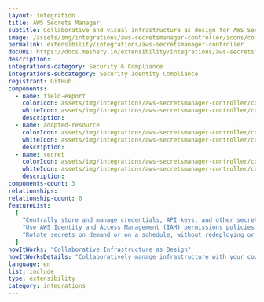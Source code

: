 ```yaml
---
layout: integration
title: AWS Secrets Manager
subtitle: Collaborative and visual infrastructure as design for AWS Secrets Manager
image: /assets/img/integrations/aws-secretsmanager-controller/icons/color/aws-secretsmanager-controller-color.svg
permalink: extensibility/integrations/aws-secretsmanager-controller
docURL: https://docs.meshery.io/extensibility/integrations/aws-secretsmanager-controller
description:
integrations-category: Security & Compliance
integrations-subcategory: Security Identity Compliance
registrant: GitHub
components:
  - name: field-export
    colorIcon: assets/img/integrations/aws-secretsmanager-controller/components/field-export/icons/color/field-export-color.svg
    whiteIcon: assets/img/integrations/aws-secretsmanager-controller/components/field-export/icons/white/field-export-white.svg
    description:
  - name: adopted-resource
    colorIcon: assets/img/integrations/aws-secretsmanager-controller/components/adopted-resource/icons/color/adopted-resource-color.svg
    whiteIcon: assets/img/integrations/aws-secretsmanager-controller/components/adopted-resource/icons/white/adopted-resource-white.svg
    description:
  - name: secret
    colorIcon: assets/img/integrations/aws-secretsmanager-controller/components/secret/icons/color/secret-color.svg
    whiteIcon: assets/img/integrations/aws-secretsmanager-controller/components/secret/icons/white/secret-white.svg
    description:
components-count: 3
relationships:
relationship-count: 0
featureList:
  [
    "Centrally store and manage credentials, API keys, and other secrets.",
    "Use AWS Identity and Access Management (IAM) permissions policies to manage access to your secrets.",
    "Rotate secrets on demand or on a schedule, without redeploying or disrupting active applications.",
  ]
howItWorks: "Collaborative Infrastructure as Design"
howItWorksDetails: "Collaboratively manage infrastructure with your coworkers synchronously sharing the same designs."
language: en
list: include
type: extensibility
category: integrations
---
```


